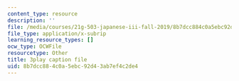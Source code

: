 ```yaml
---
content_type: resource
description: ''
file: /media/courses/21g-503-japanese-iii-fall-2019/8b7dcc884c0a5ebc92d43ab7ef4c2de4_dWNrHmcb4Oo.vtt
file_type: application/x-subrip
learning_resource_types: []
ocw_type: OCWFile
resourcetype: Other
title: 3play caption file
uid: 8b7dcc88-4c0a-5ebc-92d4-3ab7ef4c2de4
---
```

